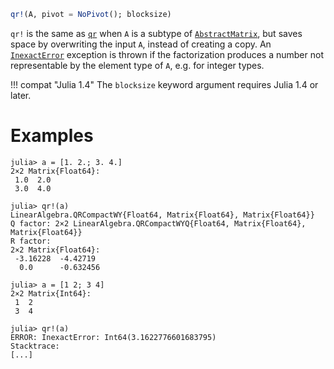 ```julia
qr!(A, pivot = NoPivot(); blocksize)
```

`qr!` is the same as [`qr`](@ref) when `A` is a subtype of [`AbstractMatrix`](@ref), but saves space by overwriting the input `A`, instead of creating a copy. An [`InexactError`](@ref) exception is thrown if the factorization produces a number not representable by the element type of `A`, e.g. for integer types.

!!! compat "Julia 1.4"
    The `blocksize` keyword argument requires Julia 1.4 or later.


# Examples

```jldoctest
julia> a = [1. 2.; 3. 4.]
2×2 Matrix{Float64}:
 1.0  2.0
 3.0  4.0

julia> qr!(a)
LinearAlgebra.QRCompactWY{Float64, Matrix{Float64}, Matrix{Float64}}
Q factor: 2×2 LinearAlgebra.QRCompactWYQ{Float64, Matrix{Float64}, Matrix{Float64}}
R factor:
2×2 Matrix{Float64}:
 -3.16228  -4.42719
  0.0      -0.632456

julia> a = [1 2; 3 4]
2×2 Matrix{Int64}:
 1  2
 3  4

julia> qr!(a)
ERROR: InexactError: Int64(3.1622776601683795)
Stacktrace:
[...]
```
